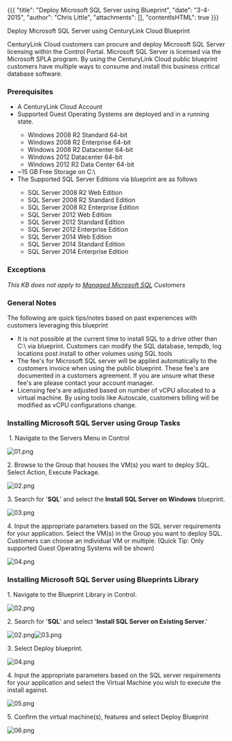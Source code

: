 {{{
  "title": "Deploy Microsoft SQL Server using Blueprint",
  "date": "3-4-2015",
  "author": "Chris Little",
  "attachments": [],
  "contentIsHTML": true
}}}

Deploy Microsoft SQL Server using CenturyLink Cloud Blueprint
<p>CenturyLink Cloud customers can procure and deploy Microsoft SQL Server licensing within the Control Portal. Microsoft SQL Server is licensed via the Microsoft SPLA program. By using the CenturyLink Cloud public blueprint customers have multiple
  ways to consume and install this business critical database software.</p>
<h3>Prerequisites</h3>
<ul>
  <li>A CenturyLink Cloud Account</li>
  <li>Supported Guest Operating Systems are deployed and in a running state. </li>
  <ul>
    <li>Windows 2008 R2 Standard 64-bit</li>
    <li>Windows 2008 R2 Enterprise 64-bit</li>
    <li>Windows 2008 R2 Datacenter 64-bit</li>
    <li>Windows 2012 Datacenter 64-bit</li>
    <li>Windows 2012 R2 Data Center 64-bit&nbsp;</li>
  </ul>
  <li>~15 GB Free Storage on C:\&nbsp;</li>
  <li>The Supported SQL Server Editions via blueprint are as follows</li>
  <ul>
    <li>SQL Server 2008 R2 Web Edition</li>
    <li>SQL Server 2008 R2 Standard Edition</li>
    <li>SQL Server 2008 R2 Enterprise Edition</li>
    <li>SQL Server 2012 Web Edition</li>
    <li>SQL Server 2012 Standard Edition</li>
    <li>SQL Server 2012 Enterprise Edition</li>
    <li>SQL Server 2014 Web Edition</li>
    <li>SQL Server 2014 Standard Edition</li>
    <li>SQL Server 2014 Enterprise Edition</li>
  </ul>
</ul>
<h3>Exceptions</h3>
<p><em>This KB does not apply to <a href="http://www.centurylinkcloud.com/managed-services/ms-sql">Managed Microsoft SQL</a> Customers</em>
</p>
<h3>General Notes</h3>
<p>The following are quick tips/notes based on past experiences with customers leveraging this blueprint</p>
<ul>
  <li>It is not possible at the current time to install SQL to a drive other than C:\ via blueprint. Customers can modify the SQL database, tempdb, log locations post install to other volumes using SQL tools</li>
  <li>The fee's for Microsoft SQL server will be applied automatically to the customers invoice when using the public blueprint. These fee's are documented in a customers agreement. If you are unsure what these fee's are please contact your account
    manager.</li>
  <li>Licensing fee's are adjusted based on number of vCPU allocated to a virtual machine. By using tools like Autoscale, customers billing will be modified as vCPU configurations change. </li>
</ul>
<h3>Installing Microsoft SQL Server using Group Tasks</h3>
<p>&nbsp;1. Navigate to the Servers Menu in Control</p>
<p><img src="https://t3n.zendesk.com/attachments/token/pjhHtoYDchNKcfLrBS5ybxJc5/?name=01.png" alt="01.png" />
</p>
<p>2. Browse to the Group that houses the VM(s) you want to deploy SQL. Select Action, Execute Package.</p>
<p><img src="https://t3n.zendesk.com/attachments/token/14BBzI5AuRZ7UVBqOpbxktLAT/?name=02.png" alt="02.png" />
</p>
<p>3. Search for '<strong>SQL</strong>' and select the <strong>Install SQL Server on Windows</strong> blueprint.</p>
<p><img src="https://t3n.zendesk.com/attachments/token/YaBFo9h4cW4ICQaAkNV2hRnOi/?name=03.png" alt="03.png" />
</p>
<p>4. Input the appropriate parameters based on the SQL server requirements for your application.&nbsp;Select the VM(s) in the Group you want to deploy SQL. Customers can choose an individual VM or multiple. (Quick Tip: Only supported Guest Operating
  Systems will be shown)</p>
<p><img src="https://t3n.zendesk.com/attachments/token/M113cuQ4hcwotHyyXMsv25dYQ/?name=04.png" alt="04.png" />
</p>
<h3>Installing Microsoft SQL Server using Blueprints Library</h3>
<p>1. Navigate to the Blueprint Library in Control.</p>
<p><img src="https://t3n.zendesk.com/attachments/token/cpf5xBLeMTVrbKlsjeNzkniVf/?name=02.png" alt="02.png" />
</p>
<p>2. Search for '<strong>SQL</strong>' and select '<strong>Install SQL Server on Existing Server</strong>.'</p>
<p><img src="https://t3n.zendesk.com/attachments/token/beQGk9fLn72Lt5AhSWjhT4rwL/?name=02.png" alt="02.png" /><img src="https://t3n.zendesk.com/attachments/token/J5bzq5tspgYWOZ1U26pr68QOn/?name=03.png" alt="03.png" />
</p>
<p>3. Select Deploy blueprint.</p>
<p><img src="https://t3n.zendesk.com/attachments/token/KOVvpyFsjYQRozwUYGqSWD5qj/?name=04.png" alt="04.png" />
</p>
<p>4. Input the appropriate parameters based on the SQL server requirements for your application and select the Virtual Machine you wish to execute the install against.</p>
<p><img src="https://t3n.zendesk.com/attachments/token/hIyEiUPJRx0uJoYboE16mCc4O/?name=05.png" alt="05.png" />
</p>
<p>5. Confirm the virtual machine(s), features and select Deploy Blueprint</p>
<p><img src="https://t3n.zendesk.com/attachments/token/skfISBior0Hg7nwnsYrqMEjOj/?name=06.png" alt="06.png" />
</p>
